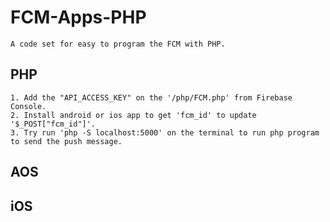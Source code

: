 # FCM-Apps-PHP
    A code set for easy to program the FCM with PHP.

## PHP
    1. Add the "API_ACCESS_KEY" on the '/php/FCM.php' from Firebase Console.
    2. Install android or ios app to get 'fcm_id' to update '$_POST["fcm_id"]'.
    3. Try run 'php -S localhost:5000' on the terminal to run php program to send the push message.

## AOS


## iOS